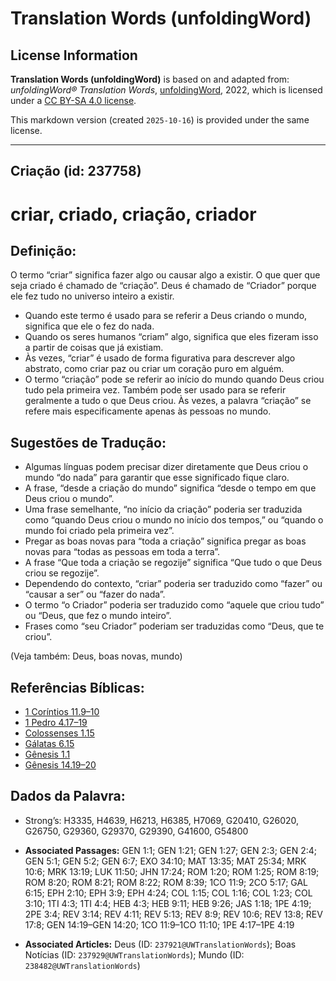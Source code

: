 # Translation Words (unfoldingWord)

## License Information

**Translation Words (unfoldingWord)** is based on and adapted from: _unfoldingWord® Translation Words_, [unfoldingWord](https://unfoldingword.org/utw), 2022, which is licensed under a [CC BY-SA 4.0 license](https://creativecommons.org/licenses/by-sa/4.0/legalcode.en).

This markdown version (created `2025-10-16`) is provided under the same license.



--------------------------------

## Criação (id: 237758)

criar, criado, criação, criador
===============================

Definição:
----------

O termo “criar” significa fazer algo ou causar algo a existir. O que quer que seja criado é chamado de “criação”. Deus é chamado de “Criador” porque ele fez tudo no universo inteiro a existir.

* Quando este termo é usado para se referir a Deus criando o mundo, significa que ele o fez do nada.
* Quando os seres humanos “criam” algo, significa que eles fizeram isso a partir de coisas que já existiam.
* Às vezes, “criar” é usado de forma figurativa para descrever algo abstrato, como criar paz ou criar um coração puro em alguém.
* O termo “criação” pode se referir ao início do mundo quando Deus criou tudo pela primeira vez. Também pode ser usado para se referir geralmente a tudo o que Deus criou. Às vezes, a palavra “criação” se refere mais especificamente apenas às pessoas no mundo.

Sugestões de Tradução:
----------------------

* Algumas línguas podem precisar dizer diretamente que Deus criou o mundo “do nada” para garantir que esse significado fique claro.
* A frase, “desde a criação do mundo” significa “desde o tempo em que Deus criou o mundo”.
* Uma frase semelhante, “no início da criação” poderia ser traduzida como “quando Deus criou o mundo no início dos tempos,” ou “quando o mundo foi criado pela primeira vez”.
* Pregar as boas novas para “toda a criação” significa pregar as boas novas para “todas as pessoas em toda a terra”.
* A frase “Que toda a criação se regozije” significa “Que tudo o que Deus criou se regozije”.
* Dependendo do contexto, “criar” poderia ser traduzido como “fazer” ou “causar a ser” ou “fazer do nada”.
* O termo “o Criador” poderia ser traduzido como “aquele que criou tudo” ou “Deus, que fez o mundo inteiro”.
* Frases como “seu Criador” poderiam ser traduzidas como “Deus, que te criou”.

(Veja também: Deus, boas novas, mundo)

Referências Bíblicas:
---------------------

* [1 Coríntios 11\.9–10](https://ref.ly/1Cor11:9-1Cor11:10)
* [1 Pedro 4\.17–19](https://ref.ly/1Pet4:17-1Pet4:19)
* [Colossenses 1\.15](https://ref.ly/Col1:15)
* [Gálatas 6\.15](https://ref.ly/Gal6:15)
* [Gênesis 1\.1](https://ref.ly/Gen1:1)
* [Gênesis 14\.19–20](https://ref.ly/Gen14:19-Gen14:20)

Dados da Palavra:
-----------------

* Strong’s: H3335, H4639, H6213, H6385, H7069, G20410, G26020, G26750, G29360, G29370, G29390, G41600, G54800

* **Associated Passages:** GEN 1:1; GEN 1:21; GEN 1:27; GEN 2:3; GEN 2:4; GEN 5:1; GEN 5:2; GEN 6:7; EXO 34:10; MAT 13:35; MAT 25:34; MRK 10:6; MRK 13:19; LUK 11:50; JHN 17:24; ROM 1:20; ROM 1:25; ROM 8:19; ROM 8:20; ROM 8:21; ROM 8:22; ROM 8:39; 1CO 11:9; 2CO 5:17; GAL 6:15; EPH 2:10; EPH 3:9; EPH 4:24; COL 1:15; COL 1:16; COL 1:23; COL 3:10; 1TI 4:3; 1TI 4:4; HEB 4:3; HEB 9:11; HEB 9:26; JAS 1:18; 1PE 4:19; 2PE 3:4; REV 3:14; REV 4:11; REV 5:13; REV 8:9; REV 10:6; REV 13:8; REV 17:8; GEN 14:19–GEN 14:20; 1CO 11:9–1CO 11:10; 1PE 4:17–1PE 4:19
* **Associated Articles:** Deus (ID: `237921@UWTranslationWords`); Boas Notícias (ID: `237929@UWTranslationWords`); Mundo (ID: `238482@UWTranslationWords`)

